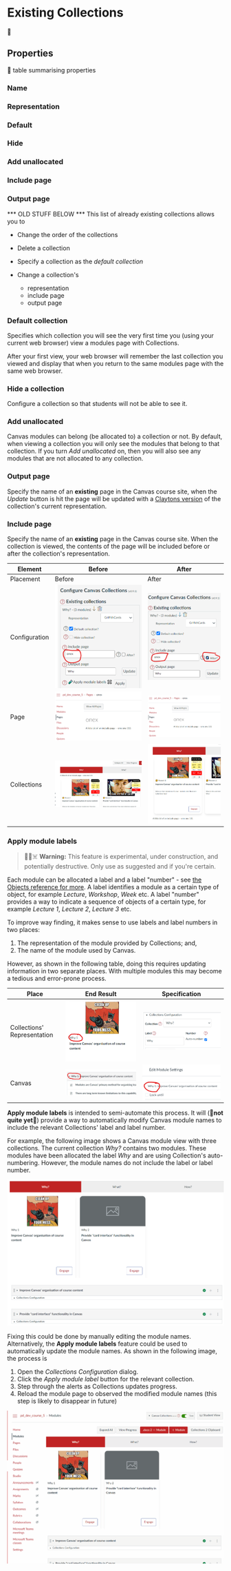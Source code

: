 # Existing Collections

:construction:

## Properties

:construction: table summarising properties


### Name


### Representation


### Default


### Hide


### Add unallocated


### Include page


### Output page

*** OLD STUFF BELOW ***
This list of already existing collections allows you to 

- Change the order of the collections
- Delete a collection
- Specify a collection as the _default collection_
- Change a collection's 

    * representation 
    * include page
    * output page

### Default collection

Specifies which collection you will see the very first time you (using your current web browser) view a modules page with Collections. 

After your first view, your web browser will remember the last collection you viewed and display that when you return to the same modules page with the same web browser.

### Hide a collection

Configure a collection so that students will not be able to see it.

### Add unallocated

Canvas modules can belong (be allocated to) a collection or not. By default, when viewing a collection you will only see the modules that belong to that collection. If you turn _Add unallocated_ on, then you will also see any modules that are not allocated to any collection.

### Output page

Specify the name of an **existing** page in the Canvas course site, when the _Update_ button is hit the page will be updated with a [Claytons version](../representations/claytons/overview.md) of the collection's current representation. 

### Include page

Specify the name of an **existing** page in the Canvas course site. When the collection is viewed, the contents of the page will be included before or after the collection's representation.

| Element | Before | After |
| --- | --- | --- | 
| Placement | Before | After |
| Configuration |  ![](pics/includeBeforeConfig.png)    | ![](pics/includeAfterConfig.png)   |
| Page | ![](pics/includePage.png) | ![](pics/includePage.png)  |
| Collections | ![](pics/includeBeforeCollections.png)  | ![](pics/includeAfterCollections.png)    |

### Apply module labels

> 🚧🧪☠️ **Warning:** This feature is experimental, under construction, and potentially destructive. Only use as suggested and if you're certain.

Each module can be allocated a label and a label "number" - see [the Objects reference for more](../objects/overview.md). A label identifies a module as a certain type of object, for example _Lecture_, _Workshop_, _Week_ etc. A label "number" provides a way to indicate a sequence of objects of a certain type, for example _Lecture 1_, _Lecture 2_, _Lecture 3_ etc.

To improve way finding, it makes sense to use labels and label numbers in two places:

1. The representation of the module provided by Collections; and,
2. The name of the module used by Canvas.

However, as shown in the following table, doing this requires updating information in two separate places. With multiple modules this may become a tedious and error-prone process.

| Place | End Result | Specification|
| --- | --- | --- |
| Collections' Representation | ![](pics/labelRepresentation.png)   | ![](pics/labelStorage.png)    |
| Canvas | ![](pics/labelModuleName.png)   | ![](pics/moduleNameStorage.png)   |

**Apply module labels** is intended to semi-automate this process. It will (🚧**not quite yet**🚧) provide a way to automatically modify Canvas module names to include the relevant Collections' label and label number.

For example, the following image shows a Canvas module view with three collections. The current collection _Why?_ contains two modules.  These modules have been allocated the label _Why_ and are using Collection's auto-numbering. However, the module names do not include the label or label number.

![](pics/moduleLabelsBefore.png)  

Fixing this could be done by manually editing the module names. Alternatively, the **Apply module labels** feature could be used to automatically update the module names. As shown in the following image, the process is

1. Open the _Collections Configuration_ dialog.
2. Click the _Apply module label_ button for the relevant collection.
3. Step through the alerts as Collections updates progress.
4. Reload the module page to observed the modified module names (this step is likely to disappear in future)

![](pics/applyModuleLabelAnimation.gif)

